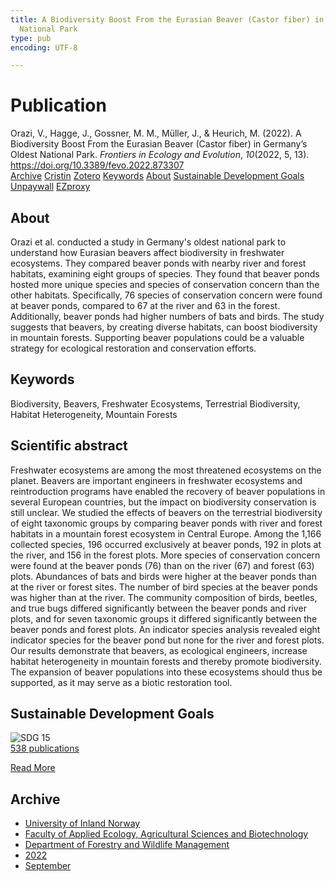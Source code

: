 ```yaml
---
title: A Biodiversity Boost From the Eurasian Beaver (Castor fiber) in Germany’s Oldest
  National Park
type: pub
encoding: UTF-8

---
```

<h1>Publication</h1>
<article id="csl-bib-container-IHY8BUWX" class="csl-bib-container">
  <div class="csl-bib-body"> <div class="csl-entry">Orazi, V., Hagge, J., Gossner, M. M., Müller, J., &#38; Heurich, M. (2022). A Biodiversity Boost From the Eurasian Beaver (Castor fiber) in Germany’s Oldest National Park. <i>Frontiers in Ecology and Evolution</i>, <i>10</i>(2022, 5, 13). <a href="https://doi.org/10.3389/fevo.2022.873307">https://doi.org/10.3389/fevo.2022.873307</a></div> </div>
  <div class="csl-bib-buttons">
    <a href="#taxonomy-article-IHY8BUWX" alt="archive" class="csl-bib-button">Archive</a>
    <a href="https://app.cristin.no/results/show.jsf?id=2048651" alt="Cristin" class="csl-bib-button">Cristin</a>
    <a href="http://zotero.org/groups/5881554/items/IHY8BUWX" alt="Zotero" class="csl-bib-button">Zotero</a>
    <a href="#keywords-article-IHY8BUWX" alt="keywords" class="csl-bib-button">Keywords</a>
    <a href="#about-article-IHY8BUWX" alt="about_pub" class="csl-bib-button">About</a>
    <a href="#sdg-article-IHY8BUWX" alt="sdg" class="csl-bib-button">Sustainable Development Goals</a>
    <a href="https://www.frontiersin.org/articles/10.3389/fevo.2022.873307/pdf" alt="Unpaywall" class="csl-bib-button">Unpaywall</a>
    <a href="https://www.frontiersin.org/articles/10.3389/fevo.2022.873307/pdf" alt="EZproxy" class="csl-bib-button">EZproxy</a>
  </div>
  <div id="csl-bib-meta-container-IHY8BUWX"></div>
</article>
<div id="csl-bib-meta-IHY8BUWX" class="csl-bib-meta">
  <article id="about-article-IHY8BUWX" class="about_pub-article">
    <h1>About</h1>
    Orazi et al. conducted a study in Germany's oldest national park to understand how Eurasian beavers affect biodiversity in freshwater ecosystems. They compared beaver ponds with nearby river and forest habitats, examining eight groups of species. They found that beaver ponds hosted more unique species and species of conservation concern than the other habitats. Specifically, 76 species of conservation concern were found at beaver ponds, compared to 67 at the river and 63 in the forest. Additionally, beaver ponds had higher numbers of bats and birds. The study suggests that beavers, by creating diverse habitats, can boost biodiversity in mountain forests. Supporting beaver populations could be a valuable strategy for ecological restoration and conservation efforts.
  </article>
  <article id="keywords-article-IHY8BUWX" class="keywords-article">
    <h1>Keywords</h1>
    Biodiversity, Beavers, Freshwater Ecosystems, Terrestrial Biodiversity, Habitat Heterogeneity, Mountain Forests
  </article>
  <article id="abstract-article-IHY8BUWX" class="abstract-article">
    <h1>Scientific abstract</h1>
    Freshwater ecosystems are among the most threatened ecosystems on the planet. Beavers are important engineers in freshwater ecosystems and reintroduction programs have enabled the recovery of beaver populations in several European countries, but the impact on biodiversity conservation is still unclear. We studied the effects of beavers on the terrestrial biodiversity of eight taxonomic groups by comparing beaver ponds with river and forest habitats in a mountain forest ecosystem in Central Europe. Among the 1,166 collected species, 196 occurred exclusively at beaver ponds, 192 in plots at the river, and 156 in the forest plots. More species of conservation concern were found at the beaver ponds (76) than on the river (67) and forest (63) plots. Abundances of bats and birds were higher at the beaver ponds than at the river or forest sites. The number of bird species at the beaver ponds was higher than at the river. The community composition of birds, beetles, and true bugs differed significantly between the beaver ponds and river plots, and for seven taxonomic groups it differed significantly between the beaver ponds and forest plots. An indicator species analysis revealed eight indicator species for the beaver pond but none for the river and forest plots. Our results demonstrate that beavers, as ecological engineers, increase habitat heterogeneity in mountain forests and thereby promote biodiversity. The expansion of beaver populations into these ecosystems should thus be supported, as it may serve as a biotic restoration tool.
  </article>
  <article id="sdg-article-IHY8BUWX" class="sdg-article">
    <h1>Sustainable Development Goals</h1>
    <div class="sdg-container"><div id="sdg15" class="sdg">
        <img src="{{< params subfolder >}}images/sdg/sdg15_en.png" class="image" alt="SDG 15">
        <div class="sdg-overlay">
          <a href="/en/archive/?key=?sdg=15#archive" class="sdg-publication-count"><span>538</span> publications</a>
          <p><a href="https://sdgs.un.org/goals/goal15" class="sdg-read-more">Read More</a></p>
        </div>
      </div></div>
  </article>
  <article id="taxonomy-article-IHY8BUWX" class="taxonomy-article">
    <h1>Archive</h1>
    <ul>
      <li>
        <a href="/en/archive/?key=3DCRN523">University of Inland Norway</a>
      </li>
      <li>
        <a href="/en/archive/?key=T77LXH6D">Faculty of Applied Ecology, Agricultural Sciences and Biotechnology</a>
      </li>
      <li>
        <a href="/en/archive/?key=7TRARPE3">Department of Forestry and Wildlife Management</a>
      </li>
      <li>
        <a href="/en/archive/?key=H9K9UC39">2022</a>
      </li>
      <li>
        <a href="/en/archive/?key=STM4XRGY">September</a>
      </li>
    </ul>
  </article>
</div>
